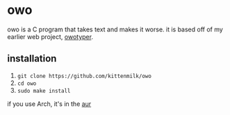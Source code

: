 # owo

owo is a C program that takes text and makes it worse. it is based off of my earlier web project, [owotyper](https://tilde.pw/~neko/owotyper).

## installation

1. `git clone https://github.com/kittenmilk/owo`
2. `cd owo`
3. `sudo make install`

if you use Arch, it's in the [aur](https://aur.archlinux.org/packages/owo/)
